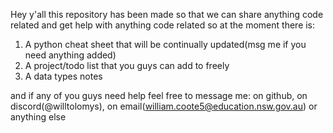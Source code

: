 Hey y'all this repository has been made so that we can share anything code related and get help with anything code related so at the moment there is:
1. A python cheat sheet that will be continually updated(msg me if you need anything added)
2. A project/todo list that you guys can add to freely
3. A data types notes

and if any of you guys need help feel free to message me: on github, on discord(@willtolomys), on email(william.coote5@education.nsw.gov.au) or anything else
